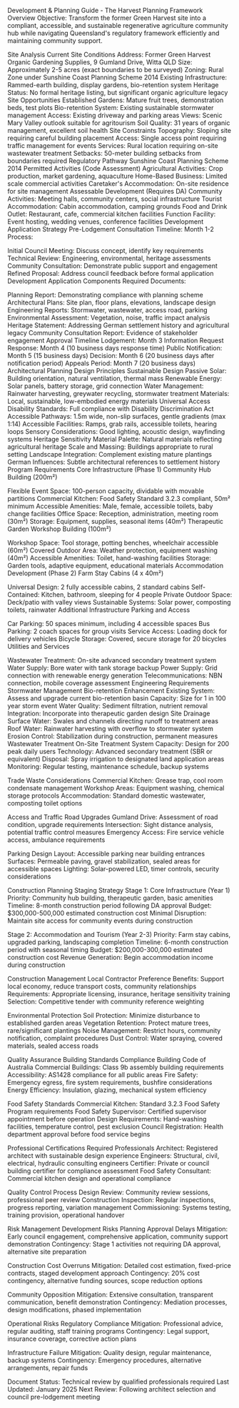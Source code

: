 Development & Planning Guide - The Harvest
Planning Framework Overview
Objective: Transform the former Green Harvest site into a compliant, accessible, and sustainable regenerative agriculture community hub while navigating Queensland's regulatory framework efficiently and maintaining community support.

Site Analysis
Current Site Conditions
Address: Former Green Harvest Organic Gardening Supplies, 9 Gumland Drive, Witta QLD
Size: Approximately 2-5 acres (exact boundaries to be surveyed)
Zoning: Rural Zone under Sunshine Coast Planning Scheme 2014
Existing Infrastructure: Rammed-earth building, display gardens, bio-retention system
Heritage Status: No formal heritage listing, but significant organic agriculture legacy
Site Opportunities
Established Gardens: Mature fruit trees, demonstration beds, test plots
Bio-retention System: Existing sustainable stormwater management
Access: Existing driveway and parking areas
Views: Scenic Mary Valley outlook suitable for agritourism
Soil Quality: 31 years of organic management, excellent soil health
Site Constraints
Topography: Sloping site requiring careful building placement
Access: Single access point requiring traffic management for events
Services: Rural location requiring on-site wastewater treatment
Setbacks: 50-meter building setbacks from boundaries required
Regulatory Pathway
Sunshine Coast Planning Scheme 2014
Permitted Activities (Code Assessment)
Agricultural Activities: Crop production, market gardening, aquaculture
Home-Based Business: Limited scale commercial activities
Caretaker's Accommodation: On-site residence for site management
Assessable Development (Requires DA)
Community Activities: Meeting halls, community centers, social infrastructure
Tourist Accommodation: Cabin accommodation, camping grounds
Food and Drink Outlet: Restaurant, cafe, commercial kitchen facilities
Function Facility: Event hosting, wedding venues, conference facilities
Development Application Strategy
Pre-Lodgement Consultation
Timeline: Month 1-2 Process:

Initial Council Meeting: Discuss concept, identify key requirements
Technical Review: Engineering, environmental, heritage assessments
Community Consultation: Demonstrate public support and engagement
Refined Proposal: Address council feedback before formal application
Development Application Components
Required Documents:

Planning Report: Demonstrating compliance with planning scheme
Architectural Plans: Site plan, floor plans, elevations, landscape design
Engineering Reports: Stormwater, wastewater, access road, parking
Environmental Assessment: Vegetation, noise, traffic impact analysis
Heritage Statement: Addressing German settlement history and agricultural legacy
Community Consultation Report: Evidence of stakeholder engagement
Approval Timeline
Lodgement: Month 3
Information Request Response: Month 4 (10 business days response time)
Public Notification: Month 5 (15 business days)
Decision: Month 6 (20 business days after notification period)
Appeals Period: Month 7 (20 business days)
Architectural Planning
Design Principles
Sustainable Design
Passive Solar: Building orientation, natural ventilation, thermal mass
Renewable Energy: Solar panels, battery storage, grid connection
Water Management: Rainwater harvesting, greywater recycling, stormwater treatment
Materials: Local, sustainable, low-embodied energy materials
Universal Access
Disability Standards: Full compliance with Disability Discrimination Act
Accessible Pathways: 1.5m wide, non-slip surfaces, gentle gradients (max 1:14)
Accessible Facilities: Ramps, grab rails, accessible toilets, hearing loops
Sensory Considerations: Good lighting, acoustic design, wayfinding systems
Heritage Sensitivity
Material Palette: Natural materials reflecting agricultural heritage
Scale and Massing: Buildings appropriate to rural setting
Landscape Integration: Complement existing mature plantings
German Influences: Subtle architectural references to settlement history
Program Requirements
Core Infrastructure (Phase 1)
Community Hub Building (200m²)

Flexible Event Space: 100-person capacity, dividable with movable partitions
Commercial Kitchen: Food Safety Standard 3.2.3 compliant, 50m² minimum
Accessible Amenities: Male, female, accessible toilets, baby change facilities
Office Space: Reception, administration, meeting room (30m²)
Storage: Equipment, supplies, seasonal items (40m²)
Therapeutic Garden Workshop Building (100m²)

Workshop Space: Tool storage, potting benches, wheelchair accessible (60m²)
Covered Outdoor Area: Weather protection, equipment washing (40m²)
Accessible Amenities: Toilet, hand-washing facilities
Storage: Garden tools, adaptive equipment, educational materials
Accommodation Development (Phase 2)
Farm Stay Cabins (4 x 40m²)

Universal Design: 2 fully accessible cabins, 2 standard cabins
Self-Contained: Kitchen, bathroom, sleeping for 4 people
Private Outdoor Space: Deck/patio with valley views
Sustainable Systems: Solar power, composting toilets, rainwater
Additional Infrastructure
Parking and Access

Car Parking: 50 spaces minimum, including 4 accessible spaces
Bus Parking: 2 coach spaces for group visits
Service Access: Loading dock for delivery vehicles
Bicycle Storage: Covered, secure storage for 20 bicycles
Utilities and Services

Wastewater Treatment: On-site advanced secondary treatment system
Water Supply: Bore water with tank storage backup
Power Supply: Grid connection with renewable energy generation
Telecommunications: NBN connection, mobile coverage assessment
Engineering Requirements
Stormwater Management
Bio-retention Enhancement
Existing System: Assess and upgrade current bio-retention basin
Capacity: Size for 1 in 100 year storm event
Water Quality: Sediment filtration, nutrient removal
Integration: Incorporate into therapeutic garden design
Site Drainage
Surface Water: Swales and channels directing runoff to treatment areas
Roof Water: Rainwater harvesting with overflow to stormwater system
Erosion Control: Stabilization during construction, permanent measures
Wastewater Treatment
On-Site Treatment System
Capacity: Design for 200 peak daily users Technology: Advanced secondary treatment (SBR or equivalent) Disposal: Spray irrigation to designated land application areas Monitoring: Regular testing, maintenance schedule, backup systems

Trade Waste Considerations
Commercial Kitchen: Grease trap, cool room condensate management Workshop Areas: Equipment washing, chemical storage protocols Accommodation: Standard domestic wastewater, composting toilet options

Access and Traffic
Road Upgrades
Gumland Drive: Assessment of road condition, upgrade requirements Intersection: Sight distance analysis, potential traffic control measures Emergency Access: Fire service vehicle access, ambulance requirements

Parking Design
Layout: Accessible parking near building entrances Surfaces: Permeable paving, gravel stabilization, sealed areas for accessible spaces Lighting: Solar-powered LED, timer controls, security considerations

Construction Planning
Staging Strategy
Stage 1: Core Infrastructure (Year 1)
Priority: Community hub building, therapeutic garden, basic amenities Timeline: 8-month construction period following DA approval Budget: $300,000-500,000 estimated construction cost Minimal Disruption: Maintain site access for community events during construction

Stage 2: Accommodation and Tourism (Year 2-3)
Priority: Farm stay cabins, upgraded parking, landscaping completion Timeline: 6-month construction period with seasonal timing Budget: $200,000-300,000 estimated construction cost Revenue Generation: Begin accommodation income during construction

Construction Management
Local Contractor Preference
Benefits: Support local economy, reduce transport costs, community relationships Requirements: Appropriate licensing, insurance, heritage sensitivity training Selection: Competitive tender with community reference weighting

Environmental Protection
Soil Protection: Minimize disturbance to established garden areas Vegetation Retention: Protect mature trees, rare/significant plantings Noise Management: Restrict hours, community notification, complaint procedures Dust Control: Water spraying, covered materials, sealed access roads

Quality Assurance
Building Standards Compliance
Building Code of Australia
Commercial Buildings: Class 9b assembly building requirements Accessibility: AS1428 compliance for all public areas Fire Safety: Emergency egress, fire system requirements, bushfire considerations Energy Efficiency: Insulation, glazing, mechanical system efficiency

Food Safety Standards
Commercial Kitchen: Standard 3.2.3 Food Safety Program requirements Food Safety Supervisor: Certified supervisor appointment before operation Design Requirements: Hand-washing facilities, temperature control, pest exclusion Council Registration: Health department approval before food service begins

Professional Certifications
Required Professionals
Architect: Registered architect with sustainable design experience Engineers: Structural, civil, electrical, hydraulic consulting engineers Certifier: Private or council building certifier for compliance assessment Food Safety Consultant: Commercial kitchen design and operational compliance

Quality Control Process
Design Review: Community review sessions, professional peer review Construction Inspection: Regular inspections, progress reporting, variation management Commissioning: Systems testing, training provision, operational handover

Risk Management
Development Risks
Planning Approval Delays
Mitigation: Early council engagement, comprehensive application, community support demonstration Contingency: Stage 1 activities not requiring DA approval, alternative site preparation

Construction Cost Overruns
Mitigation: Detailed cost estimation, fixed-price contracts, staged development approach Contingency: 20% cost contingency, alternative funding sources, scope reduction options

Community Opposition
Mitigation: Extensive consultation, transparent communication, benefit demonstration Contingency: Mediation processes, design modifications, phased implementation

Operational Risks
Regulatory Compliance
Mitigation: Professional advice, regular auditing, staff training programs Contingency: Legal support, insurance coverage, corrective action plans

Infrastructure Failure
Mitigation: Quality design, regular maintenance, backup systems Contingency: Emergency procedures, alternative arrangements, repair funds

Document Status: Technical review by qualified professionals required Last Updated: January 2025 Next Review: Following architect selection and council pre-lodgement meeting

